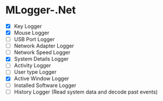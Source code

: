 # MLogger-.Net

 - [x] Key Logger
 - [x] Mouse Logger
 - [ ] USB Port Logger
 - [ ] Network Adapter Logger
 - [ ] Network Speed Logger
 - [x] System Details Logger
 - [ ] Activity Logger
 - [ ] User type Logger 
 - [x] Active Window Logger
 - [ ] Installed Software Logger
 - [ ] History Logger (Read system data and decode past events) 
